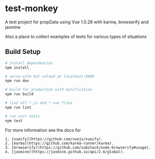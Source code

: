 # test-monkey

A test project for propData using Vue 1.0.28 with karma, browserify and jasmine

Also a place to collect examples of tests for various types of situations


## Build Setup

``` bash
# install dependencies
npm install

# serve with hot reload at localhost:8080
npm run dev

# build for production with minification
npm run build

# lint all *.js and *.vue files
npm run lint

# run unit tests
npm test
```

For more information see the docs for

    1. [vueify](https://github.com/vuejs/vueify).
    2. [karma](https://github.com/karma-runner/karma).
    3. [browserify](https://github.com/substack/node-browserify#usage).
    4. [jasmine](https://jasmine.github.io/api/2.6/global).
    
